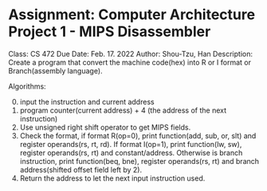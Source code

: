 # Assignment: Computer Architecture Project 1 - MIPS Disassembler 
Class: CS 472
Due Date: Feb. 17. 2022 
Author: Shou-Tzu, Han 
Description: Create a program that convert the machine code(hex) into R or I format or Branch(assembly language).

Algorithms:

 0. input the instruction and current address
 1. program counter(current address) + 4 (the address of the next instruction)
 2. Use unsigned right shift operator to get MIPS fields.
 3. Check the format, if format R(op=0), print function(add, sub, or, slt) and register operands(rs, rt, rd).
If format I(op=1), print function(lw, sw), register operands(rs, rt) and constant/address.
Otherwise is branch instruction, print function(beq, bne), register operands(rs, rt) and branch address(shifted offset field left by 2).
 4. Return the address to let the next input instruction used.
